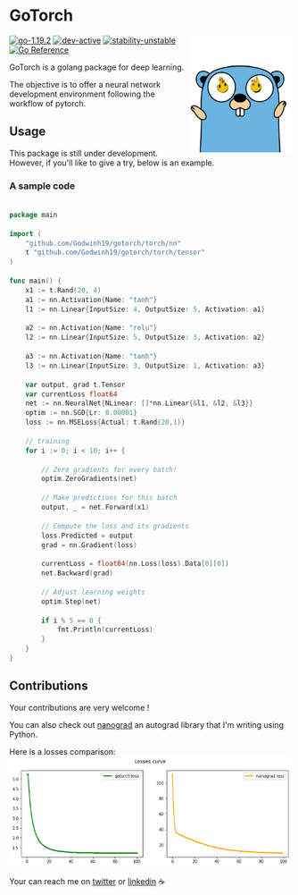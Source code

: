 

<div>
<h1>GoTorch</h1>
<img src="./gopher.png" align="right" alt="gotorch" width="180">
</div>


[![go-1.19.2](https://img.shields.io/badge/go-1.19.2-blue.svg)](https://github.com/emersion/stability-badges#unstable)
[![dev-active](https://img.shields.io/badge/dev-active-green.svg)](https://github.com/emersion/stability-badges#unstable)
[![stability-unstable](https://img.shields.io/badge/stability-unstable-red.svg)](https://github.com/emersion/stability-badges#unstable)
[![Go Reference](https://pkg.go.dev/badge/github.com/Godwinh19/gotorch.svg)](https://pkg.go.dev/github.com/Godwinh19/gotorch)

GoTorch is a golang package for deep learning.

The objective is to offer a neural network development environment following the workflow of pytorch.



## Usage

This package is still under development. However, if you'll like to give a try, below is an example.

### A sample code

```go

package main

import (
	"github.com/Godwinh19/gotorch/torch/nn"
	t "github.com/Godwinh19/gotorch/torch/tensor"
)

func main() {
    x1 := t.Rand(20, 4)
	a1 := nn.Activation{Name: "tanh"}
	l1 := nn.Linear{InputSize: 4, OutputSize: 5, Activation: a1}

	a2 := nn.Activation{Name: "relu"}
	l2 := nn.Linear{InputSize: 5, OutputSize: 3, Activation: a2}
    
	a3 := nn.Activation{Name: "tanh"}
	l3 := nn.Linear{InputSize: 3, OutputSize: 1, Activation: a3}

	var output, grad t.Tensor
	var currentLoss float64
	net := nn.NeuralNet{NLinear: []*nn.Linear{&l1, &l2, &l3}}
	optim := nn.SGD{Lr: 0.00001}
	loss := nn.MSELoss{Actual: t.Rand(20,1)}

    // training
    for i := 0; i < 10; i++ {

        // Zero gradients for every batch!
        optim.ZeroGradients(net)
        
        // Make predictions for this batch
        output, _ = net.Forward(x1)

        // Compute the loss and its gradients
        loss.Predicted = output
        grad = nn.Gradient(loss)

        currentLoss = float64(nn.Loss(loss).Data[0][0])
        net.Backward(grad)

        // Adjust learning weights
        optim.Step(net)
        
        if i % 5 == 0 {
            fmt.Println(currentLoss)
        }
    }
}

```

## Contributions

Your contributions are very welcome !

You can also check out [nanograd](https://github.com/Godwinh19/nanograd) an autograd library that I'm writing using Python.

Here is a losses comparison:
![losses](assets/losses.png)

Your can reach me on [twitter](https://twitter.com/GodwinHoudji) or [linkedin](https://www.linkedin.com/in/godwin-houdji) ☕
